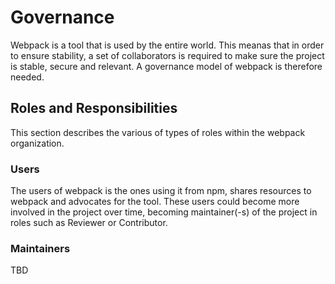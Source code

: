 # Governance

Webpack is a tool that is used by the entire world. This meanas that in order to ensure stability, a set of collaborators is required to make sure the project is stable, secure and relevant. A governance model of webpack is therefore needed.

## Roles and Responsibilities

This section describes the various of types of roles within the webpack organization.

### Users

The users of webpack is the ones using it from npm, shares resources to webpack and advocates for the tool. These users could become more involved in the project over time, becoming maintainer(-s) of the project in roles such as Reviewer or Contributor.

### Maintainers

TBD